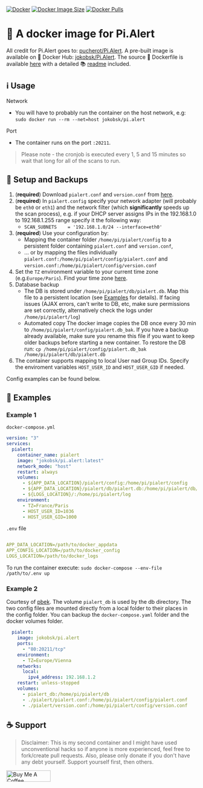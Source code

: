 [![Docker](https://github.com/jokob-sk/Pi.Alert/actions/workflows/docker.yml/badge.svg)](https://github.com/jokob-sk/Pi.Alert/actions/workflows/docker.yml)
[![Docker Image Size](https://img.shields.io/docker/image-size/jokobsk/pi.alert?logo=Docker)](https://hub.docker.com/r/jokobsk/pi.alert)
  <a href="https://hub.docker.com/r/jokobsk/pi.alert">
    <img src="https://img.shields.io/docker/pulls/jokobsk/pi.alert?logo=docker&color=0aa8d2&logoColor=fff" alt="Docker Pulls">
  </a>

# :whale: A docker image for Pi.Alert 

All credit for Pi.Alert goes to: [pucherot/Pi.Alert](https://github.com/pucherot/Pi.Alert).
A pre-built image is available on :whale: Docker Hub: [jokobsk/Pi.Alert](https://registry.hub.docker.com/r/jokobsk/pi.alert).
The source :page_facing_up: Dockerfile is available [here](https://github.com/jokob-sk/Pi.Alert/blob/main/Dockerfile) with a detailed :books: [readme](https://github.com/jokob-sk/Pi.Alert/blob/main//dockerfiles/README.md) included.

## :information_source: Usage

Network
   - You will have to probably run the container on the host network, e.g: `sudo docker run --rm --net=host jokobsk/pi.alert`

Port 
   - The container runs on the port `:20211`.

> Please note - the cronjob is executed every 1, 5 and 15 minutes so wait that long for all of the scans to run.

## :floppy_disk: Setup and Backups

1. (**required**) Download `pialert.conf` and `version.conf` from [here](https://github.com/jokob-sk/Pi.Alert/tree/main/config).     
2. (**required**) In `pialert.config` specify your network adapter (will probably be `eth0` or `eth1`) and the network filter (which **significantly** speeds up the scan process), e.g. if your DHCP server assigns IPs in the 192.168.1.0 to 192.168.1.255 range specify it the following way: 
   * `SCAN_SUBNETS    = '192.168.1.0/24 --interface=eth0'`
3. (**required**) Use your configuration by: 
   * Mapping the container folder `/home/pi/pialert/config` to a persistent folder containing `pialert.conf` and `version.conf`,     
   * ... or by mapping the files individually `pialert.conf:/home/pi/pialert/config/pialert.conf` and `version.conf:/home/pi/pialert/config/version.conf` 
4. Set the `TZ` environment variable to your current time zone (e.g.`Europe/Paris`). Find your time zone [here](https://en.wikipedia.org/wiki/List_of_tz_database_time_zones).
5. Database backup
   * The DB is stored under `/home/pi/pialert/db/pialert.db`. Map this file to a persistent location (see [Examples](https://github.com/jokob-sk/Pi.Alert/tree/main/dockerfiles#page_facing_up-examples) for details). If facing issues (AJAX errors, can't write to DB, etc, make sure permissions are set correctly, alternatively check the logs under `/home/pi/pialert/log`)
   * Automated copy
     The docker image copies the DB once every 30 min to `/home/pi/pialert/config/pialert.db_bak`. If you have a backup already available, make sure you rename this file if you want to keep older backups before starting a new container. To restore the DB run: `cp /home/pi/pialert/config/pialert.db_bak /home/pi/pialert/db/pialert.db`   
6. The container supports mapping to local User nad Group IDs. Specify the enviroment variables `HOST_USER_ID` and `HOST_USER_GID` if needed.

Config examples can be found below.

## :page_facing_up: Examples

### Example 1

`docker-compose.yml` 

```yaml
version: "3"
services:
  pialert:
    container_name: pialert
    image: "jokobsk/pi.alert:latest"      
    network_mode: "host"        
    restart: always
    volumes:
      - ${APP_DATA_LOCATION}/pialert/config:/home/pi/pialert/config
      - ${APP_DATA_LOCATION}/pialert/db/pialert.db:/home/pi/pialert/db/pialert.db
      - ${LOGS_LOCATION}/:/home/pi/pialert/log
    environment:
      - TZ=France/Paris
      - HOST_USER_ID=1036 
      - HOST_USER_GID=1000
```

`.env` file

```yaml

APP_DATA_LOCATION=/path/to/docker_appdata
APP_CONFIG_LOCATION=/path/to/docker_config
LOGS_LOCATION=/path/to/docker_logs

```

To run the container execute: `sudo docker-compose --env-file /path/to/.env up`

### Example 2

Courtesy of [pbek](https://github.com/pbek). The volume `pialert_db` is used by the db directory. The two config files are mounted directly from a local folder to their places in the config folder. You can backup the `docker-compose.yaml` folder and the docker volumes folder.

```yaml
  pialert:
    image: jokobsk/pi.alert
    ports:
      - "80:20211/tcp"
    environment:
      - TZ=Europe/Vienna
    networks:
      local:
        ipv4_address: 192.168.1.2
    restart: unless-stopped
    volumes:
      - pialert_db:/home/pi/pialert/db
      - ./pialert/pialert.conf:/home/pi/pialert/config/pialert.conf
      - ./pialert/version.conf:/home/pi/pialert/config/version.conf
```

## :coffee: Support 

> Disclaimer: This is my second container and I might have used unconventional hacks so if anyone is more experienced, feel free to fork/create pull requests. Also, please only donate if you don't have any debt yourself. Support yourself first, then others.

<a href="https://www.buymeacoffee.com/jokobsk" target="_blank"><img src="https://cdn.buymeacoffee.com/buttons/v2/default-yellow.png" alt="Buy Me A Coffee" style="height: 30px !important;width: 117px !important;" width="150px" ></a>
